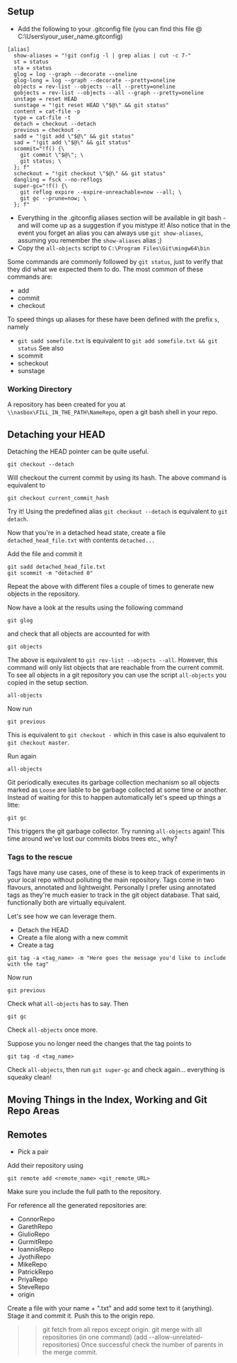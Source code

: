 ## Setup
* Add the following to your .gitconfig file (you can find this file @ C:\Users\your_user_name\.gitconfig)
```{r, engine='bash'}
[alias]
  show-aliases = "!git config -l | grep alias | cut -c 7-"
  st = status
  sta = status
  glog = log --graph --decorate --oneline
  glog-long = log --graph --decorate --pretty=oneline
  objects = rev-list --objects --all --pretty=oneline
  gobjects = rev-list --objects --all --graph --pretty=oneline
  unstage = reset HEAD
  sunstage = "!git reset HEAD \"$@\" && git status"
  content = cat-file -p
  type = cat-file -t
  detach = checkout --detach
  previous = checkout -
  sadd = "!git add \"$@\" && git status"
  sad = "!git add \"$@\" && git status"
  scommit="!f() {\
  	git commit \"$@\"; \
  	git status; \
  }; f"
  scheckout = "!git checkout \"$@\" && git status"
  dangling = fsck --no-reflogs
  super-gc="!f() {\
  	git reflog expire --expire-unreachable=now --all; \
  	git gc --prune=now; \
  }; f"
```
* Everything in the .gitconfig aliases section will be available in git bash - and will come up as a suggestion 
if you mistype it! Also notice that in the event you forget an alias you can always use ```git show-aliases```, assuming you remember the ```show-aliases``` alias ;) 
* Copy the ```all-objects``` script to ```C:\Program Files\Git\mingw64\bin```

Some commands are commonly followed by ```git status```, just to verify that they did what we expected them to do. The most common of these commands are: 
* add
* commit
* checkout

To speed things up aliases for these have been defined with the prefix ```s```, namely
* ```git sadd somefile.txt``` is equivalent to ```git add somefile.txt && git status```
See also
* scommit
* scheckout
* sunstage

### Working Directory
A repository has been created for you at ```\\nasbox\FILL_IN_THE_PATH\NameRepo```, open a git bash shell in your repo.

## Detaching your HEAD
Detaching the HEAD pointer can be quite useful.
```
git checkout --detach
```
Will checkout the current commit by using its hash. The above command is equivalent to
```
git checkout current_commit_hash
```
Try it! Using the predefined alias ```git checkout --detach``` is equivalent to ```git detach```. 

Now that you're in a detached head state, create a file ```detached_head_file.txt``` with contents ```detached...```

Add the file and commit it
```
git sadd detached_head_file.txt
git scommit -m "detached 0"
```
Repeat the above with different files a couple of times to generate new objects in the repository.

Now have a look at the results using the following command 
```
git glog
```
and check that all objects are accounted for with
```
git objects
```
The above is equivalent to ```git rev-list --objects --all```. However, this command will only list objects that are reachable from the current commit. To see all objects in a git repository you can use the script ```all-objects``` you copied in the setup section. 
```
all-objects
```

Now run
```
git previous
```
This is equivalent to ```git checkout -``` which in this case is also equivalent to ```git checkout master```.

Run again 
```
all-objects
```
Git periodically executes its garbage collection mechanism so all objects marked as ```Loose``` are liable to be garbage collected at some time or another. Instead of waiting for this to happen automatically let's speed up things a litte: 
```
git gc
```
This triggers the git garbage collector. Try running ```all-objects``` again! This time around we've lost our commits blobs trees etc., why? 

### Tags to the rescue
Tags have many use cases, one of these is to keep track of experiments in your local repo without polluting the main repository. Tags come in two flavours, annotated and lightweight. Personally I prefer using annotated tags as they're much easier to track in the git object database. That said, functionally both are virtually equivalent. 

Let's see how we can leverage them. 

* Detach the HEAD
* Create a file along with a new commit
* Create a tag
```
git tag -a <tag_name> -m "Here goes the message you'd like to include with the tag"
```

Now run
```
git previous
```
Check what ```all-objects``` has to say.
Then
```
git gc
```
Check ```all-objects``` once more.

Suppose you no longer need the changes that the tag points to
```
git tag -d <tag_name>
```
Check ```all-objects```, then run ```git super-gc``` and check again... everything is squeaky clean!

## Moving Things in the Index, Working and Git Repo Areas


## Remotes 
* Pick a pair 

Add their repository using 
```
git remote add <remote_name> <git_remote_URL>
```
Make sure you include the full path to the repository.

For reference all the generated repositories are: 
* ConnorRepo
* GarethRepo
* GiulioRepo
* GurmitRepo
* IoannisRepo
* JyothiRepo
* MikeRepo
* PatrickRepo
* PriyaRepo
* SteveRepo
* origin

Create a file with your name + ".txt" and add some text to it (anything).
Stage it and commit it.
Push this to the origin repo.

>> git fetch from all repos except origin.
>> git merge with all repositories (in one command) (add --allow-unrelated-repositories)
Once successful check the number of parents in the merge commit. 

